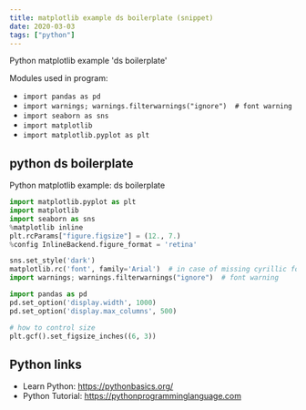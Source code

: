 ```yaml
---
title: matplotlib example ds boilerplate (snippet)
date: 2020-03-03
tags: ["python"]
---
```

Python matplotlib example 'ds boilerplate'


Modules used in program: 
* `import pandas as pd`
* `import warnings; warnings.filterwarnings("ignore")  # font warning`
* `import seaborn as sns`
* `import matplotlib`
* `import matplotlib.pyplot as plt`

## python ds boilerplate

Python matplotlib example: ds boilerplate

```python
import matplotlib.pyplot as plt
import matplotlib
import seaborn as sns
%matplotlib inline
plt.rcParams["figure.figsize"] = (12., 7.)
%config InlineBackend.figure_format = 'retina'

sns.set_style('dark')
matplotlib.rc('font', family='Arial')  # in case of missing cyrillic fonts
import warnings; warnings.filterwarnings("ignore")  # font warning

import pandas as pd
pd.set_option('display.width', 1000)
pd.set_option('display.max_columns', 500)

# how to control size
plt.gcf().set_figsize_inches((6, 3))

```

## Python links

- Learn Python: https://pythonbasics.org/
- Python Tutorial: https://pythonprogramminglanguage.com
